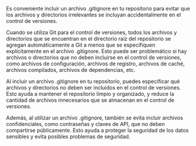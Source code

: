 Es conveniente incluir un archivo .gitignore en tu repositorio para evitar que los archivos y directorios irrelevantes se incluyan accidentalmente en el control de versiones.

Cuando se utiliza Git para el control de versiones, todos los archivos y directorios que se encuentran en el directorio raíz del repositorio se agregan automáticamente a Git a menos que se especifiquen explícitamente en el archivo .gitignore. Esto puede ser problemático si hay archivos o directorios que no deben incluirse en el control de versiones, como archivos de configuración, archivos de registro, archivos de caché, archivos compilados, archivos de dependencias, etc.

Al incluir un archivo .gitignore en tu repositorio, puedes especificar qué archivos y directorios no deben ser incluidos en el control de versiones. Esto ayuda a mantener el repositorio limpio y organizado, y reduce la cantidad de archivos innecesarios que se almacenan en el control de versiones.

Además, al utilizar un archivo .gitignore, también se evita incluir archivos confidenciales, como contraseñas y claves de API, que no deben compartirse públicamente. Esto ayuda a proteger la seguridad de los datos sensibles y evita posibles problemas de seguridad.